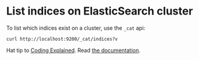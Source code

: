 # List indices on ElasticSearch cluster

To list which indices exist on a cluster, use the `_cat` api: 

```
curl http://localhost:9200/_cat/indices?v
```

Hat tip to [Coding Explained](https://codingexplained.com/coding/elasticsearch/listing-all-indexes-in-elasticsearch-cluster). Read [the documentation](https://www.elastic.co/guide/en/elasticsearch/reference/current/cat-indices.html).
